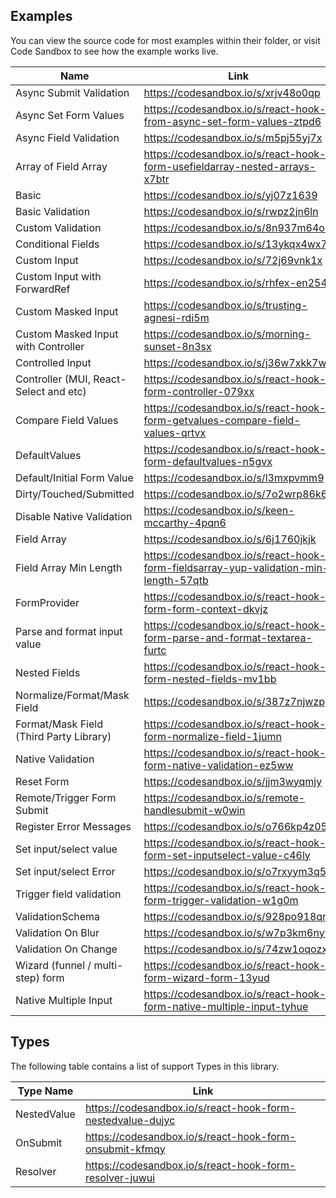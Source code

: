 ## Examples

You can view the source code for most examples within their folder, or visit Code Sandbox to see how the example works live.

| Name                                    | Link                                                                                 |
| --------------------------------------- | ------------------------------------------------------------------------------------ |
| Async Submit Validation                 | https://codesandbox.io/s/xrjv48o0qp                                                  |
| Async Set Form Values                   | https://codesandbox.io/s/react-hook-from-async-set-form-values-ztpd6                 |
| Async Field Validation                  | https://codesandbox.io/s/m5pj55yj7x                                                  |
| Array of Field Array                    | https://codesandbox.io/s/react-hook-form-usefieldarray-nested-arrays-x7btr           |
| Basic                                   | https://codesandbox.io/s/yj07z1639                                                   |
| Basic Validation                        | https://codesandbox.io/s/rwpz2jn6ln                                                  |
| Custom Validation                       | https://codesandbox.io/s/8n937m64o9                                                  |
| Conditional Fields                      | https://codesandbox.io/s/13ykqx4wx7                                                  |
| Custom Input                            | https://codesandbox.io/s/72j69vnk1x                                                  |
| Custom Input with ForwardRef            | https://codesandbox.io/s/rhfex-en254                                                 |
| Custom Masked Input                     | https://codesandbox.io/s/trusting-agnesi-rdi5m                                       |
| Custom Masked Input with Controller     | https://codesandbox.io/s/morning-sunset-8n3sx                                        |
| Controlled Input                        | https://codesandbox.io/s/j36w7xkk7w                                                  |
| Controller (MUI, React-Select and etc)  | https://codesandbox.io/s/react-hook-form-controller-079xx                            |
| Compare Field Values                    | https://codesandbox.io/s/react-hook-form-getvalues-compare-field-values-qrtvx        |
| DefaultValues                           | https://codesandbox.io/s/react-hook-form-defaultvalues-n5gvx                         |
| Default/Initial Form Value              | https://codesandbox.io/s/l3mxpvmm9                                                   |
| Dirty/Touched/Submitted                 | https://codesandbox.io/s/7o2wrp86k6                                                  |
| Disable Native Validation               | https://codesandbox.io/s/keen-mccarthy-4pqn6                                         |
| Field Array                             | https://codesandbox.io/s/6j1760jkjk                                                  |
| Field Array Min Length                  | https://codesandbox.io/s/react-hook-form-fieldsarray-yup-validation-min-length-57qtb |
| FormProvider                            | https://codesandbox.io/s/react-hook-form-form-context-dkvjz                          |
| Parse and format input value            | https://codesandbox.io/s/react-hook-form-parse-and-format-textarea-furtc             |
| Nested Fields                           | https://codesandbox.io/s/react-hook-form-nested-fields-mv1bb                         |
| Normalize/Format/Mask Field             | https://codesandbox.io/s/387z7njwzp                                                  |
| Format/Mask Field (Third Party Library) | https://codesandbox.io/s/react-hook-form-normalize-field-1jumn                       |
| Native Validation                       | https://codesandbox.io/s/react-hook-form-native-validation-ez5ww                     |
| Reset Form                              | https://codesandbox.io/s/jjm3wyqmjy                                                  |
| Remote/Trigger Form Submit              | https://codesandbox.io/s/remote-handlesubmit-w0win                                   |
| Register Error Messages                 | https://codesandbox.io/s/o766kp4z05                                                  |
| Set input/select value                  | https://codesandbox.io/s/react-hook-form-set-inputselect-value-c46ly                 |
| Set input/select Error                  | https://codesandbox.io/s/o7rxyym3q5                                                  |
| Trigger field validation                | https://codesandbox.io/s/react-hook-form-trigger-validation-w1g0m                    |
| ValidationSchema                        | https://codesandbox.io/s/928po918qr                                                  |
| Validation On Blur                      | https://codesandbox.io/s/w7p3km6nyw                                                  |
| Validation On Change                    | https://codesandbox.io/s/74zw1oqozx                                                  |
| Wizard (funnel / multi-step) form       | https://codesandbox.io/s/react-hook-form-wizard-form-13yud                           |
| Native Multiple Input                   | https://codesandbox.io/s/react-hook-form-native-multiple-input-tyhue                 |

## Types

The following table contains a list of support Types in this library.

| Type Name   | Link                                                       |
| ----------- | ---------------------------------------------------------- |
| NestedValue | https://codesandbox.io/s/react-hook-form-nestedvalue-dujyc |
| OnSubmit    | https://codesandbox.io/s/react-hook-form-onsubmit-kfmqy    |
| Resolver    | https://codesandbox.io/s/react-hook-form-resolver-juwui    |
